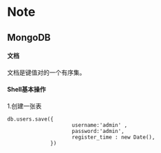 # Note
## MongoDB
#### 文档
文档是键值对的一个有序集。
#### Shell基本操作
1.创建一张表
``` 
db.users.save({
                     username:'admin' ,
                     password:'admin',
                     register_time : new Date(),
              })
